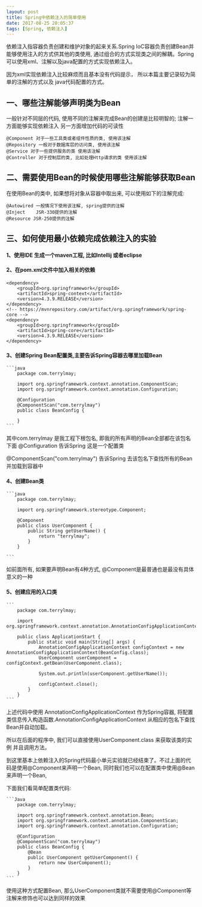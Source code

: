 ```yaml
---
layout: post
title: Spring中依赖注入的简单使用
date: 2017-08-25 20:05:37
tags: [Spring, 依赖注入]
---
```


依赖注入指容器负责创建和维护对象的起来关系.Spring IoC容器负责创建Bean并能够使用注入的方式供其他的类使用, 通过组合的方式实现类之间的解耦。Spring可以使用xml、注解以及java配置的方式实现依赖注入。

因为xml实现依赖注入比较麻烦而且基本没有代码提示， 所以本篇主要记录较为简单的注解的方式以及 java代码配置的方式。

## 一、哪些注解能够声明类为Bean

一般针对不同层的代码, 使用不同的注解来完成Bean的创建是比较明智的; 注解一方面能够实现依赖注入 另一方面增加代码的可读性

	@Component 对于一些工具类或者组件性质的类, 使用该注解
	@Repository 一般对于数据库层的访问类, 使用该注解
	@Service 对于一些提供服务的类 使用该注解
	@Controller 对于控制层的类, 比如处理Http请求的类 使用该注解

## 二、需要使用Bean的时候使用哪些注解能够获取Bean

在使用Bean的类中, 如果想将对象从容器中取出来, 可以使用如下的注解完成:

	@Autowired 一般情况下使用该注解, spring提供的注解
	@Inject    JSR-330提供的注解
	@Resource JSR-250提供的注解

## 三、如何使用最小依赖完成依赖注入的实验

#### 1、使用IDE 生成一个maven工程, 比如Intellij 或者eclipse
#### 2、在pom.xml文件中加入相关的依赖

	<dependency>
		<groupId>org.springframework</groupId>
		<artifactId>spring-context</artifactId>
		<version>4.3.9.RELEASE</version>
	</dependency>
	<!-- https://mvnrepository.com/artifact/org.springframework/spring-core -->
	<dependency>
		<groupId>org.springframework</groupId>
		<artifactId>spring-core</artifactId>
		<version>4.3.9.RELEASE</version>
	</dependency>

#### 3、创建Spring Bean配置类,主要告诉Spring容器去哪里加载Bean

	```java
		package com.terrylmay;

		import org.springframework.context.annotation.ComponentScan;
		import org.springframework.context.annotation.Configuration;

		@Configuration
		@ComponentScan("com.terrylmay")
		public class BeanConfig {

		}
	``` 

其中com.terrylmay 是我工程下根包名, 即我的所有声明的Bean全部都在该包名下面
@Configuration 告诉Spring 这是一个配置类

@ComponentScan("com.terrylmay") 告诉Spring 去该包名下查找所有的Bean并加载到容器中

#### 4、创建Bean类

	```java
		package com.terrylmay;

		import org.springframework.stereotype.Component;

		@Component
		public class UserComponent {
			public String getUserName() {
				return "terrylmay";
			}
		}

	```
如前面所有, 如果要声明Bean有4种方式, @Component是最普通也是最没有具体意义的一种

#### 5、创建应用的入口类

	```
		package com.terrylmay;

		import org.springframework.context.annotation.AnnotationConfigApplicationContext;

		public class ApplicationStart {
			public static void main(String[] args) {
				AnnotationConfigApplicationContext configContext = new AnnotationConfigApplicationContext(BeanConfig.class);
				UserComponent userComponent = configContext.getBean(UserComponent.class);

				System.out.println(userComponent.getUserName());

				configContext.close();
			}
		}
	```
上述代码中使用 AnnotationConfigApplicationContext 作为Spring容器, 将配置类信息传入构造函数.AnnotationConfigApplicationContext 从相应的包名下查找Bean并自动加载。

所以在后面的程序中, 我们可以直接使用UserComponent.class 来获取该类的实例 并且调用方法。

到这里基本上依赖注入的Spring代码最小单元实验就已经结束了。不过上面的代码是使用@Component来声明一个Bean, 同时我们也可以在配置类中使用@Bean来声明一个Bean,

下面我们看简单配置类代码:

	```Java
		package com.terrylmay;

		import org.springframework.context.annotation.Bean;
		import org.springframework.context.annotation.ComponentScan;
		import org.springframework.context.annotation.Configuration;

		@Configuration
		@ComponentScan("com.terrylmay")
		public class BeanConfig {
			@Bean
			public UserComponent getUserComponent() {
				return new UserComponent();
			}
		}
	```
使用这种方式配置Bean, 那么UserComponent类就不需要使用@Component等注解来修饰也可以达到同样的效果


